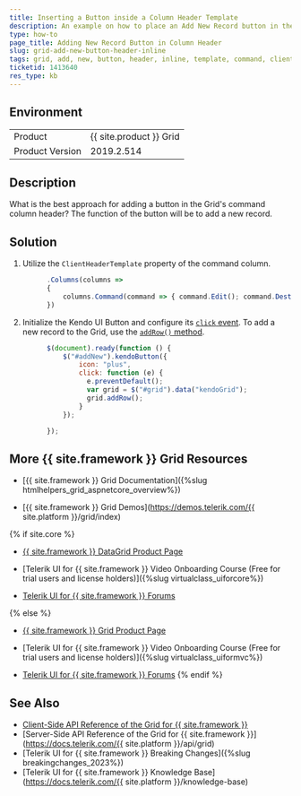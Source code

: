 ```yaml
---
title: Inserting a Button inside a Column Header Template
description: An example on how to place an Add New Record button in the column header of the Grid in {{ site.product }}.
type: how-to
page_title: Adding New Record Button in Column Header
slug: grid-add-new-button-header-inline
tags: grid, add, new, button, header, inline, template, command, clientheadertemplate
ticketid: 1413640
res_type: kb
---
```


## Environment

<table>
 <tr>
  <td>Product</td>
  <td>{{ site.product }} Grid</td>
 </tr>
 <tr>
  <td>Product Version</td>
  <td>2019.2.514</td>
 </tr>
</table>

## Description

What is the best approach for adding a button in the Grid's command column header? The function of the button will be to add a new record.

## Solution

1. Utilize the `ClientHeaderTemplate` property of the command column.

    ```javascript
          .Columns(columns =>
          {
              columns.Command(command => { command.Edit(); command.Destroy(); }).Width(250).ClientHeaderTemplate("<button id='addNew'>Add New</button>");
          })
    ```

1. Initialize the Kendo UI Button and configure its [`click` event](https://docs.telerik.com/kendo-ui/api/javascript/ui/button/events/click). To add a new record to the Grid, use the [`addRow()` method](https://docs.telerik.com/kendo-ui/api/javascript/ui/grid/methods/addrow).

    ```javascript
          $(document).ready(function () {
              $("#addNew").kendoButton({
                  icon: "plus",
                  click: function (e) {
                    e.preventDefault();
                    var grid = $("#grid").data("kendoGrid");
                    grid.addRow();
                  }
              });

          });
    ```

## More {{ site.framework }} Grid Resources

* [{{ site.framework }} Grid Documentation]({%slug htmlhelpers_grid_aspnetcore_overview%})

* [{{ site.framework }} Grid Demos](https://demos.telerik.com/{{ site.platform }}/grid/index)

{% if site.core %}
* [{{ site.framework }} DataGrid Product Page](https://www.telerik.com/aspnet-core-ui/grid)

* [Telerik UI for {{ site.framework }} Video Onboarding Course (Free for trial users and license holders)]({%slug virtualclass_uiforcore%})

* [Telerik UI for {{ site.framework }} Forums](https://www.telerik.com/forums/aspnet-core-ui)

{% else %}
* [{{ site.framework }} Grid Product Page](https://www.telerik.com/aspnet-mvc/grid)

* [Telerik UI for {{ site.framework }} Video Onboarding Course (Free for trial users and license holders)]({%slug virtualclass_uiformvc%})

* [Telerik UI for {{ site.framework }} Forums](https://www.telerik.com/forums/aspnet-mvc)
{% endif %}

## See Also

* [Client-Side API Reference of the Grid for {{ site.framework }}](https://docs.telerik.com/kendo-ui/api/javascript/ui/grid)
* [Server-Side API Reference of the Grid for {{ site.framework }}](https://docs.telerik.com/{{ site.platform }}/api/grid)
* [Telerik UI for {{ site.framework }} Breaking Changes]({%slug breakingchanges_2023%})
* [Telerik UI for {{ site.framework }} Knowledge Base](https://docs.telerik.com/{{ site.platform }}/knowledge-base)
